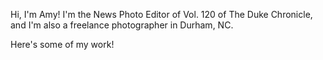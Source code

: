 
Hi, I'm Amy! I'm the News Photo Editor of Vol. 120 of The Duke Chronicle, and I'm also a freelance photographer in Durham, NC. 

Here's some of my work!

<div class='sk-instagram-feed' data-embed-id='25409032'></div><script src='https://widgets.sociablekit.com/instagram-feed/widget.js' async defer></script>
